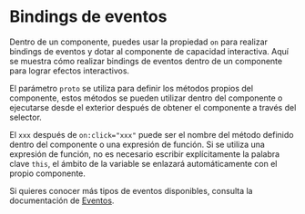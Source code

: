 <template is="exm-article">
<a href="../../publics/examples/bind-event/demo.html" preview></a>
<a href="../../publics/examples/bind-event/test-demo.html" main></a>
</template>

# Bindings de eventos

Dentro de un componente, puedes usar la propiedad `on` para realizar bindings de eventos y dotar al componente de capacidad interactiva. Aquí se muestra cómo realizar bindings de eventos dentro de un componente para lograr efectos interactivos.

El parámetro `proto` se utiliza para definir los métodos propios del componente, estos métodos se pueden utilizar dentro del componente o ejecutarse desde el exterior después de obtener el componente a través del selector.

El `xxx` después de `on:click="xxx"` puede ser el nombre del método definido dentro del componente o una expresión de función. Si se utiliza una expresión de función, no es necesario escribir explícitamente la palabra clave `this`, el ámbito de la variable se enlazará automáticamente con el propio componente.

Si quieres conocer más tipos de eventos disponibles, consulta la documentación de [Eventos](https://developer.mozilla.org/en-US/docs/Web/Events).
